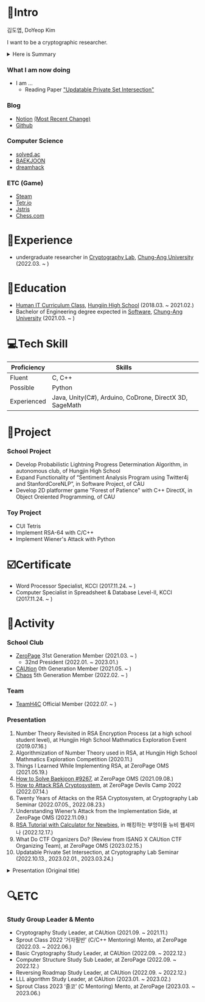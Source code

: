 # 📝Intro

김도엽, DoYeop Kim

I want to be a cryptographic researcher.

<details>
<summary>Here is Summary</summary>
<div markdown="1">

- Blog : [Notion](https://kredsya.notion.site)
- Algorithm : [solved.ac](https://solved.ac/profile/clock)
- Education and Experience
    - Bachelor of Engineering degree expected in [Software](https://cse.cau.ac.kr/main.php), [Chung-Ang University](https://www.cau.ac.kr/index.do) (2021.03. ~ )
    - Undergraduate researcher in [Cryptography Lab](http://www.hyungtaelee.com/), [Chung-Ang University](https://www.cau.ac.kr/index.do) (2022.03. ~ )
- Tech Skill
    - Fluent in C++
- School Club
    - [ZeroPage](https://wiki.zeropage.org/wiki.php) 31st Generation Member (2021.03. ~ )
    - ZeroPage 32nd President (2022.01. ~ 2023.01.)
    - [CAUtion](https://caution.notion.site/caution/CAUtion-a4760404740c4a769891ab351298fbc3) 0th Generation Member (2021.05. ~ )
- Team
    - [TeamH4C](https://teamh4c.com/) Official Member (2022.07. ~ )
- major Presentation
    - [How to Attack RSA Cryptosystem](https://youtu.be/UX4ihuSMkJE), in ZeroPage Devils Camp 2022 (2022.07.14.)
    - [RSA Tutorial with Calculator for Newbies](https://www.youtube.com/watch?v=j_4pZaPFK1k), in 해킹하는 부엉이들 뉴비 웹세미나 (2022.12.17.)

</div>
</details>

### What I am now doing

- I am ...
    - Reading Paper ["Updatable Private Set Intersection"](https://eprint.iacr.org/2021/1349.pdf)

### Blog
- [Notion](https://kredsya.notion.site) [(Most Recent Change)](https://kredsya.notion.site/Resume-a31096489bb34eaeae152cc77515a7e1)
- [Github](https://github.com/Kredsya)
### Computer Science
- [solved.ac](https://solved.ac/profile/clock)
- [BAEKJOON](https://www.acmicpc.net/user/clock)
- [dreamhack](https://dreamhack.io/users/25572)
### ETC (Game)
- [Steam](https://steamcommunity.com/id/21432134/)
- [Tetr.io](https://ch.tetr.io/u/kredsya)
- [Jstris](https://jstris.jezevec10.com/u/Clock)
- [Chess.com](https://www.chess.com/member/kredsya)

# 🏢Experience

- undergraduate researcher in [Cryptography Lab](http://www.hyungtaelee.com/), [Chung-Ang University](https://www.cau.ac.kr/index.do) (2022.03. ~ )

# 🏫Education

- [Human IT Curriculum Class](https://hungjin.hs.kr/doc.view?mcode=1810&cate=1810), [Hungjin High School](https://hungjin.hs.kr/?_page=1) (2018.03. ~ 2021.02.)
- Bachelor of Engineering degree expected in [Software](https://cse.cau.ac.kr/main.php), [Chung-Ang University](https://www.cau.ac.kr/index.do) (2021.03. ~ )

#  💻Tech Skill

| Proficiency | Skills |
| --- | --- |
| Fluent | C, C++ |
| Possible | Python |
| Experienced | Java, Unity(C#), Arduino, CoDrone, DirectX 3D, SageMath |

# 📎Project

### School Project

- Develop Probabilistic Lightning Progress Determination Algorithm, in autonomous club, of Hungjin High School
- Expand Functionality of “Sentiment Analysis Program using Twitter4j and StanfordCoreNLP”, in Software Project, of CAU
- Develop 2D platformer game "Forest of Patience" with C++ DirectX, in Object Oreiented Programming, of CAU

### Toy Project

- CUI Tetris
- Implement RSA-64 with C/C++
- Implement Wiener's Attack with Python

# ☑️Certificate

- Word Processor Specialist, KCCI (2017.11.24. ~ )
- Computer Specialist in Spreadsheet & Database Level-Ⅱ, KCCI (2017.11.24. ~ )

# 🏃Activity

### School Club

- [ZeroPage](https://wiki.zeropage.org/wiki.php) 31st Generation Member (2021.03. ~ )
    - 32nd President (2022.01. ~ 2023.01.)
- [CAUtion](https://1unaram.notion.site/1unaram/CAUtion-e608f0a8dda34822be5cfeea9e9e6124) 0th Generation Member (2021.05. ~ )
- [Chaos](https://cauchaos.github.io/) 5th Generation Member (2022.02. ~ )

### Team

- [TeamH4C](https://teamh4c.com/) Official Member (2022.07. ~ )

### Presentation

1. Number Theory Revisited in RSA Encryption Process (at a high school student level), at Hungjin High School Mathmatics Exploration Event (2019.07.16.)
2. Algorithmization of Number Theory used in RSA, at Hungjin High School Mathmatics Exploration Competition (2020.11.)
3. Things I Learned While Implementing RSA, at ZeroPage OMS (2021.05.19.)
4. [How to Solve Baekjoon #9267](https://zeropage.org/seminar/119391), at ZeroPage OMS (2021.09.08.)
5. [How to Attack RSA Cryptosystem](https://youtu.be/UX4ihuSMkJE), at ZeroPage Devils Camp 2022 (2022.07.14.)
6. Twenty Years of Attacks on the RSA Cryptosystem, at Cryptography Lab Seminar (2022.07.05., 2022.08.23.)
7. Understanding Wiener’s Attack from the Implementation Side, at ZeroPage OMS (2022.11.09.)
8. [RSA Tutorial with Calculator for Newbies](https://www.youtube.com/watch?v=j_4pZaPFK1k), in 해킹하는 부엉이들 뉴비 웹세미나 (2022.12.17.)
9. What Do CTF Organizers Do? (Review from ISANG X CAUtion CTF Organizing Team), at ZeroPage OMS (2023.02.15.)
10. Updatable Private Set Intersection, at Cryptography Lab Seminar (2022.10.13., 2023.02.01., 2023.03.24.)

<details>
<summary>Presentation (Original title)</summary>
<div markdown="1">

1. RSA 암호화 과정에서 사용되는 정수론의 재정리(고등학생이 이해할 수 있는 수준으로), at 흥진고등학교 수학주제탐구 행사 (2019.07.16.)
2. RSA에 사용된 정수론의 알고리즘화, at 흥진고등학교 수학주제탐구 대회 (2020.11.)
3. RSA를 구현하면서 공부한 것들, at ZeroPage OMS (2021.05.19.)
4. 백준9267번 풀이설명회, at ZeroPage OMS (2021.09.08.)
5. RSA를 공격하는 방법, at ZeroPage Devils Camp 2022 (2022.07.14.)
6. Twenty Years of Attacks on the RSA Cryptosystem, at 암호 연구실 세미나 (2022.07.05., 2022.08.23.)
7. Wiener’s Attack의 구현, at ZeroPage OMS (2022.11.09.)
8. 입문자를 위한 RSA 계산기로 두드려보기, at 해킹하는 부엉이들 뉴비 웹세미나 (2022.12.17.)
9. CTF 대회 운영진은 무엇을 하나요? (ISANG X CAUtion CTF 운영진 후기), at ZeroPage OMS (2023.02.15.)
10. Updatable Private Set Intersection, at Cryptohraphy Lab Seminar (2022.10.13., 2023.02.01., 2023.03.24.)

</div>
</details>

# 🔍ETC

### Study Group Leader & Mento

- Cryptography Study Leader, at CAUtion (2021.09. ~ 2021.11.)
- Sprout Class 2022 ‘거자필반’ (C/C++ Mentoring) Mento, at ZeroPage (2022.03. ~ 2022.06.)
- Basic Cryptography Study Leader, at CAUtion (2022.09. ~ 2022.12.)
- Computer Structure Study Sub Leader, at ZeroPage (2022.09. ~ 2022.12.)
- Reversing Roadmap Study Leader, at CAUtion (2022.09. ~ 2022.12.)
- LLL algorithm Study Leader, at CAUtion (2023.01. ~ 2023.02.)
- Sprout Class 2023 ‘즐코’ (C Mentoring) Mento, at ZeroPage (2023.03. ~ 2023.06.)
